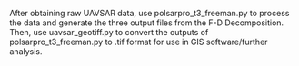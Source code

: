 After obtaining raw UAVSAR data, use polsarpro_t3_freeman.py to process the data and generate the three output files from the F-D Decomposition.
Then, use uavsar_geotiff.py to convert the outputs of polsarpro_t3_freeman.py to .tif format for use in GIS software/further analysis.
